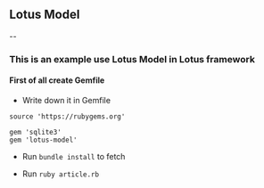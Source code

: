 ## Lotus Model
--
### This is an example use Lotus Model in Lotus framework

#### First of all create Gemfile

* Write down it in Gemfile

```
source 'https://rubygems.org'

gem 'sqlite3'
gem 'lotus-model'

```
* Run ``` bundle install ``` to fetch


* Run ``` ruby article.rb ```